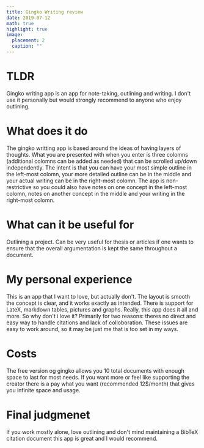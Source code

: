 ```yaml
---
title: Gingko Writing review
date: 2019-07-12
math: true
highlight: true
image:
  placement: 2
  caption: ""
---
```

# TLDR
Gingko writing app is an app for note-taking, outlining and writing. I don't use it personally but would strongly recommend to anyone who enjoy outlining.

# What does it do

The gingko writting app is based around the ideas of having layers of thoughts. What you are presented with when you enter is three colomns (additional colomns can be added as needed) that can be scrolled up/down independently. The intent is that you can have your most simple outline in the left-most colomn, your more detailed outline can be in the middle and your actual writing can be in the right-most colomn. The app is non-restrictive so you could also have notes on one concept in the left-most colomn, notes on another concept in the middle and your writing in the right-most colomn.

# What can it be useful for

Outlining a project. Can be very useful for thesis or articles if one wants to ensure that the overall argumentation is kept the same throughout a document. 

# My personal experience

This is an app that I want to love, but actually don't. The layout is smooth the concept is clear, and it works exactly as intended. There is support for LateX, markdown tables, pictures and graphs. Really, this app does it all and more. So why don't i love it? Primarily for two reasons: theres no direct and easy way to handle citations and lack of colloboration. These issues are easy to work around, so it may be just me that is too set in my ways.

# Costs
The free version og gingko allows you 10 total documents with enough space to last for most needs. If you want more or feel like supporting the creator there is a pay what you want (recommended 12$/month) that gives you infinite space and usage. 

# Final judgmenet
If you work mostly alone, love outlining and don't mind maintaining a BibTeX citation document this app is great and I would recommend.